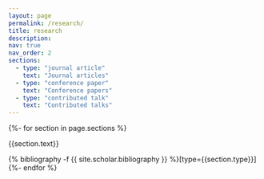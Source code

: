 ```yaml
---
layout: page
permalink: /research/
title: research
description: 
nav: true
nav_order: 2
sections:
  - type: "journal article"
    text: "Journal articles"
  - type: "conference paper"
    text: "Conference papers"
  - type: "contributed talk"
    text: "Contributed talks"
---
```

<!-- _pages/publications.md -->

<div class="publications">
    {%- for section in page.sections %}
        <a id="{{section.text}}"></a>
        <p class="bibtitle">{{section.text}}</p>
        {% bibliography -f {{ site.scholar.bibliography }} %}[type={{section.type}}]
    {%- endfor %}
  
<!-- <div class="publications">
  {%- for category in page.display_categories %}
  <h2 class="category">{{ category }}</h2>
    {% bibliography -f {{ site.scholar.bibliography }} %} -->

</div>
